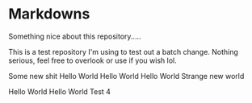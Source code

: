 # Markdowns

Something nice about this repository.....

This is a test repository I'm using to test out a batch change. Nothing serious, feel free to overlook or use if you wish lol.

Some new shit
Hello World
Hello World
Hello World
Strange new world

Hello World
Hello World
Test 4
